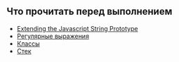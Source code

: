 ## Что прочитать перед выполнением

- [Extending the Javascript String Prototype](https://www.codementor.io/@dhruvkumarjha/extending-the-javascript-string-prototype-f3o5xjia6)
- [Регулярные выражения](https://learn.javascript.ru/regular-expressions)
- [Классы](https://learn.javascript.ru/classes)
- [Стек](https://ru.wikipedia.org/wiki/%D0%A1%D1%82%D0%B5%D0%BA)
